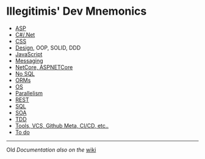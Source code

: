 # Illegitimis' Dev Mnemonics

* [ASP](./doc/ASP.md)
* [C#/.Net](./doc/csdotnet.md)
* [CSS](./doc/CSS.md)
* [Design](./doc/design.md), OOP, SOLID, DDD
* [JavaScript](./doc/JS.md)
* [Messaging](doc/messaging.md)
* [NetCore, ASPNETCore](doc/netcore.md)
* [No SQL](doc/nosql.md)
* [ORMs](doc/orm.md)
* [OS](OS.md)
* [Parallelism](parallel.md)
* [REST](doc/rest.md)
* [SQL](SQL.md)
* [SOA](SOA.md)
* [TDD](TDD.md)
* [Tools, VCS, Github Meta, CI/CD, etc..](tools.md)
* [To do](./todo.md)

___

Old _Documentation also on the_ [wiki](https://github.com/illegitimis/Tutorial/wiki)